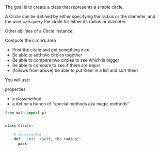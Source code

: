 The goal is to create a class that represents a simple circle.

A Circle can be defined by either specifying the radius or the diameter, and the user can query the circle for either its radius or diameter.

Other abilities of a Circle instance:

Compute the circle’s area
- Print the circle and get something nice
- Be able to add two circles together
- Be able to compare two circles to see which is bigger
- Be able to compare to see if there are equal
- (follows from above) be able to put them in a list and sort them

You will use:

properties
- a classmethod
- a define a bunch of “special methods aka magic methods”


```python
from math import pi


class Circle:

    # constructor
    def __init__(self, the_radius):
      pass  
```
